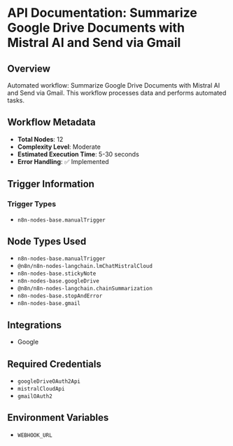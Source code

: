 # API Documentation: Summarize Google Drive Documents with Mistral AI and Send via Gmail

## Overview
Automated workflow: Summarize Google Drive Documents with Mistral AI and Send via Gmail. This workflow processes data and performs automated tasks.

## Workflow Metadata
- **Total Nodes**: 12
- **Complexity Level**: Moderate
- **Estimated Execution Time**: 5-30 seconds
- **Error Handling**: ✅ Implemented

## Trigger Information
### Trigger Types
- `n8n-nodes-base.manualTrigger`

## Node Types Used
- `n8n-nodes-base.manualTrigger`
- `@n8n/n8n-nodes-langchain.lmChatMistralCloud`
- `n8n-nodes-base.stickyNote`
- `n8n-nodes-base.googleDrive`
- `@n8n/n8n-nodes-langchain.chainSummarization`
- `n8n-nodes-base.stopAndError`
- `n8n-nodes-base.gmail`

## Integrations
- Google

## Required Credentials
- `googleDriveOAuth2Api`
- `mistralCloudApi`
- `gmailOAuth2`

## Environment Variables
- `WEBHOOK_URL`
